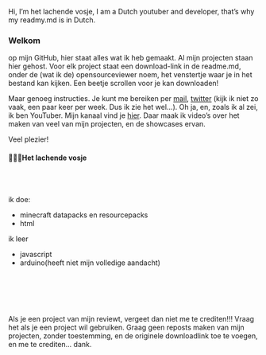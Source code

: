 <P>
  Hi, I’m het lachende vosje, I am a Dutch youtuber and developer, that’s why my readmy.md is in Dutch.
</p>
<h3>
  Welkom
</h3>
<p>
op mijn GitHub, hier staat alles wat ik heb gemaakt. Al mijn projecten staan hier gehost. Voor elk project staat een download-link in de readme.md, onder de (wat ik de) opensourceviewer noem, het venstertje waar je in het bestand kan kijken. Een beetje scrollen voor je kan downloaden!
</p>
<p>Maar genoeg instructies. Je kunt me bereiken per <a href="mailto:hetlachendevosje@gmail.com">mail</a>, <a href="https://twitter.com/vosjegaming">twitter</a> (kijk ik niet zo vaak, een paar keer per week. Dus ik zie het wel…). Oh ja, en, zoals ik al zei, ik ben YouTuber. Mijn kanaal vind je <a href="https://www.youtube.com/channel/UCyWRs_RiUjQsp_V6CgcUkOQ">hier</a>. Daar maak ik video’s over het maken van veel van mijn projecten, en de showcases ervan.
</p>




<p>Veel plezier! 
</p>
<h4>🦊🦊🦊Het lachende vosje
</h4>

<br>
<br>

<p>ik doe:
</p>
<ul>
  <li>minecraft datapacks en resourcepacks</li>
  <li>html</li>
  
</ul>
<p>ik leer
</p>
<ul>
  <li>javascript</li>
  <li>arduino(heeft niet mijn volledige aandacht)</li>
</ul>


<br>
<br>
<br>
<br>


<p>
Als je een project van mijn reviewt, vergeet dan niet me te crediten!!! Vraag het als je een project wil gebruiken. Graag geen reposts maken van mijn projecten, zonder toestemming, en de originele downloadlink toe te voegen, en me te crediten… dank.
</p>
